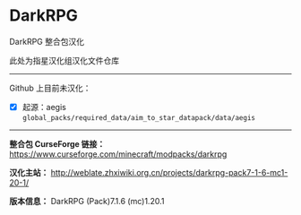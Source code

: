 # DarkRPG
DarkRPG 整合包汉化

此处为指星汉化组汉化文件仓库

---

Github 上目前未汉化：

- [x] 起源：aegis `global_packs/required_data/aim_to_star_datapack/data/aegis`

---

**整合包 CurseForge 链接：**
https://www.curseforge.com/minecraft/modpacks/darkrpg

**汉化主站：**
http://weblate.zhxiwiki.org.cn/projects/darkrpg-pack7-1-6-mc1-20-1/

**版本信息：**
DarkRPG (Pack)7.1.6 (mc)1.20.1
